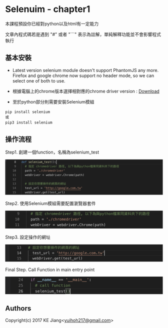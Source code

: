 # Selenuim - chapter1

本課程預設你已經對python以及html有一定能力

文章內程式碼若是遇到 "#" 或者 "```" 表示為註解，單純解釋功能並不會影響程式執行

## 基本安裝
* Latest version selenium module doesn't support PhantomJS any more.
  Firefox and google chrome now support no header mode, so we can select one of both to use.

* 根據電腦上的chrome版本選擇相對應的chrome driver version : [Download](https://sites.google.com/a/chromium.org/chromedriver/downloads)

* 至於python部分則需要安裝Selenium模組

```python
pip install selenium 
或
pip3 install selenium
```



## 操作流程

Step1. 創建一個function，名稱為selenium_test

![Function](../../../image/python-selenium1.PNG)

Step2. 使用Selenium模組需要配置瀏覽器套件

![瀏覽器配置](../../../image/python-selenium2.PNG)

Step3. 設定操作的網址

![網址操作設定](../../../image/python-selenium3.PNG)

Final Step. Call Function in main entry point

![網址操作設定](../../../image/python-selenium-main.PNG)



Authors
-
Copyright(c) 2017 KE Jiang<<yuihoh217@gmail.com>>
